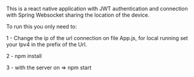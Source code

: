 This is a react native application with JWT authentication and connection with Spring Websocket sharing the location of the device.

To run this you only need to:

1 - Change the ip of the url connection on file App.js, for local running set your Ipv4 in the prefix of the Url.

2 - npm install

3 - with the server on => npm start
